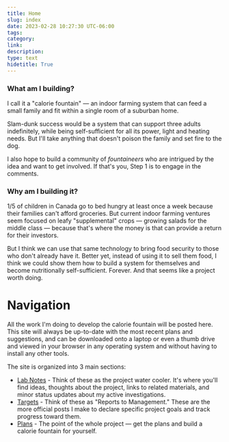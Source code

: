```yaml
---
title: Home
slug: index
date: 2023-02-28 10:27:30 UTC-06:00
tags: 
category: 
link: 
description: 
type: text
hidetitle: True
---
```


<div class="d-block">
<div class="row mb-2">
    <div class="col-md-6">
    <div class="card flex-md-row mb-4 box-shadow h-md-250">
    <div class="card-body d-flex flex-column align-items-start">
        <h3 class="mb-0">What am I building?</h1>
        <p>I call it a "calorie fountain" — an indoor farming system that can feed a small family and fit within a single room of a suburban home.</p>
        <p>Slam-dunk success would be a system that can support three adults indefinitely, while being self-sufficient for all its power, light and heating needs. But I'll take anything that doesn't poison the family and set fire to the dog.</p>
        </p>
        <p>I also hope to build a community of <i>fountaineers</i> who are intrigued by the idea and want to get involved. If that's you, Step 1 is to engage in the comments.</p>
    </div>
    </div>
    </div>
    <div class="col-md-6">
    <div class="card flex-md-row mb-4 box-shadow h-md-250">
    <div class="card-body d-flex flex-column align-items-start">
        <h3 class="mb-0">Why am I building it?</h1>
        <p> 1/5 of children in Canada go to bed hungry at least once a week because their families can't afford groceries. But current indoor farming ventures seem focused on leafy "supplemental" crops — growing salads for the middle class — because that's where the money is that can provide a return for their investors.</p>
        <p>But I think we can use that same technology to bring food security to those who don't already have it. Better yet, instead of using it to sell them food, I think we could show them how to build a system for themselves and become nutritionally self-sufficient. Forever. And that seems like a project worth doing.</p>
    </div>
    </div>
    </div>
</div>
</div>

# Navigation

All the work I'm doing to develop the calorie fountain will be posted here. This site will always be up-to-date with the most recent plans and suggestions, and can be downloaded onto a laptop or even a thumb drive and viewed in your browser in any operating system and without having to install any other tools. 

The site is organized into 3 main sections: 

- [Lab Notes](/priority/labnotes) - Think of these as the project water cooler. It's where you'll find ideas, thoughts about the project, links to related materials, and minor status updates about my active investigations.
- [Targets](/priority/targets) - Think of these as "Reports to Management." These are the more official posts I make to declare specific project goals and track progress toward them.
- [Plans](/priority/plans) - The point of the whole project — get the plans and build a calorie fountain for yourself.


